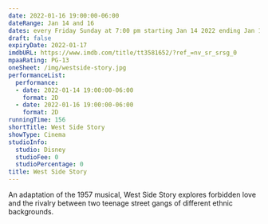 ```yaml
---
date: 2022-01-16 19:00:00-06:00
dateRange: Jan 14 and 16
dates: every Friday Sunday at 7:00 pm starting Jan 14 2022 ending Jan 16  2022
draft: false
expiryDate: 2022-01-17
imdbURL: https://www.imdb.com/title/tt3581652/?ref_=nv_sr_srsg_0
mpaaRating: PG-13
oneSheet: /img/westside-story.jpg
performanceList:
  performance:
  - date: 2022-01-14 19:00:00-06:00
    format: 2D
  - date: 2022-01-16 19:00:00-06:00
    format: 2D
runningTime: 156
shortTitle: West Side Story
showType: Cinema
studioInfo:
  studio: Disney
  studioFee: 0
  studioPercentage: 0
title: West Side Story
---
```


An adaptation of the 1957 musical, West Side Story explores forbidden love and the rivalry between two teenage street gangs of different ethnic backgrounds.